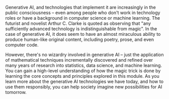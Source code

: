Generative AI, and technologies that implement it are increasingly in the public consciousness – even among people who don't work in technology roles or have a background in computer science or machine learning. The futurist and novelist Arthur C. Clarke is quoted as observing that "any sufficiently advanced technology is indistinguishable from magic". In the case of generative AI, it does seem to have an almost miraculous ability to produce human-like original content, including poetry, prose, and even computer code.

However, there's no wizardry involved in generative AI – just the application of mathematical techniques incrementally discovered and refined over many years of research into statistics, data science, and machine learning. You can gain a high-level understanding of how the magic trick is done by learning the core concepts and principles explored in this module. As you learn more about the generative AI technologies we have today, and how to use them responsibly, you can help society imagine new possibilities for AI tomorrow.
